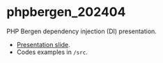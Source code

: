 # phpbergen_202404

PHP Bergen dependency injection (DI) presentation.

* [Presentation slide](docs/markdown/introduction.md).
* Codes examples in `/src`.
